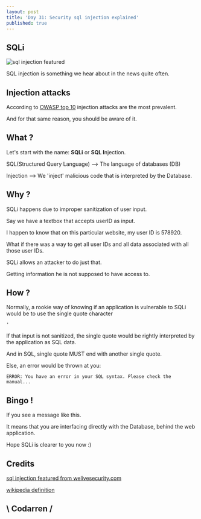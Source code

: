 ```yaml
---
layout: post
title: 'Day 31: Security sql injection explained'
published: true
---
```

## SQLi
![sql injection featured](https://github.com/codarrenvelvindron/codarrenvelvindron.github.io/raw/master/images/black_hat-e1502433391631.jpg)

SQL injection is something we hear about in the news quite often.

## Injection attacks
According to [OWASP top 10](https://owasp.org/www-project-top-ten/) injection attacks are the most prevalent.

And for that same reason, you should be aware of it.

## What ?

Let's start with the name: **SQLi** or **SQL I**njection.

SQL(Structured Query Language) --> The language of databases (DB)

Injection --> We 'inject' malicious code that is interpreted by the Database.

## Why ?

SQLi happens due to improper sanitization of user input.

Say we have a textbox that accepts userID as input.

I happen to know that on this particular website, my user ID is 578920.

What if there was a way to get all user IDs and all data associated with all those user IDs.


SQLi allows an attacker to do just that.

Getting information he is not supposed to have access to.

## How ?
Normally, a rookie way of knowing if an application is vulnerable to SQLi would be to use the single quote character
```
'
```
If that input is not sanitized, the single quote would be rightly interpreted by the application as SQL data.

And in SQL, single quote MUST end with another single quote.

Else, an error would be thrown at you:
```
ERROR: You have an error in your SQL syntax. Please check the manual...
```

## Bingo !
If you see a message like this.

It means that you are interfacing directly with the Database, behind the web application.

Hope SQLi is clearer to you now :)

## Credits

[sql injection featured from welivesecurity.com](https://www.welivesecurity.com/wp-content/uploads/2017/08/black_hat-e1502433391631.jpg)

[wikipedia definition](https://en.wikipedia.org/wiki/SQL_injection)


## \ Codarren /
